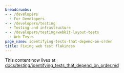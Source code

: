 ```yaml
---
breadcrumbs:
- - /developers
  - For Developers
- - /developers/testing
  - Testing and infrastructure
- - /developers/testing/webkit-layout-tests
  - Web Tests
page_name: identifying-tests-that-depend-on-order
title: Fixing web test flakiness
---
```


This content now lives at
[docs/testing/identifying_tests_that_depend_on_order.md](https://chromium.googlesource.com/chromium/src/+/HEAD/docs/testing/identifying_tests_that_depend_on_order.md)